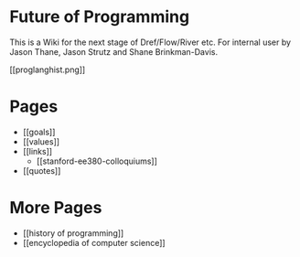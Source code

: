 # Future of Programming
This is a Wiki for the next stage of Dref/Flow/River etc. For internal user by Jason Thane, Jason Strutz and Shane Brinkman-Davis.

[[proglanghist.png]]
# Pages
* [[goals]]
* [[values]]
* [[links]]
  * [[stanford-ee380-colloquiums]]
* [[quotes]]

# More Pages
* [[history of programming]]
* [[encyclopedia of computer science]]